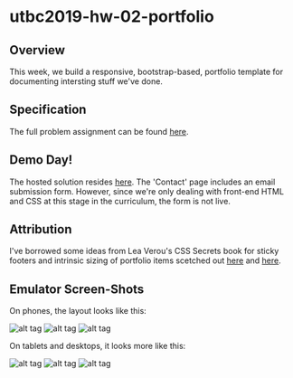 # utbc2019-hw-02-portfolio

## Overview

This week, we build a responsive, bootstrap-based, portfolio template for documenting
intersting stuff we've done.

## Specification

The full problem assignment can be found [here](https://github.com/the-Coding-Boot-Camp-at-UT/UTAUS201902FSF5/blob/master/02-css-bootstrap/02-Homework/Instructions/homework-instructions.md).

## Demo Day!

The hosted solution resides [here](https://zenglenn42.github.io/utbc2019-hw-02-portfolio).
The 'Contact' page includes an email submission form.  However, since we're only dealing with front-end HTML and CSS at this stage in the curriculum, the form is not live.

## Attribution

I've borrowed some ideas from Lea Verou's CSS Secrets book for sticky footers and intrinsic sizing of portfolio items scetched out [here](http://dabblet.com/gist/410e43c60863a8dba193) and [here](http://dabblet.com/gist/82eb1575806f6eff9c37).

## Emulator Screen-Shots

On phones, the layout looks like this:

![alt tag](assets/phone-about.png)
![alt tag](assets/phone-portfolio.png)
![alt tag](assets/phone-contact.png)

On tablets and desktops, it looks more like this:

![alt tag](assets/tablet-about.png)
![alt tag](assets/tablet-portfolio.png)
![alt tag](assets/tablet-contact.png)
